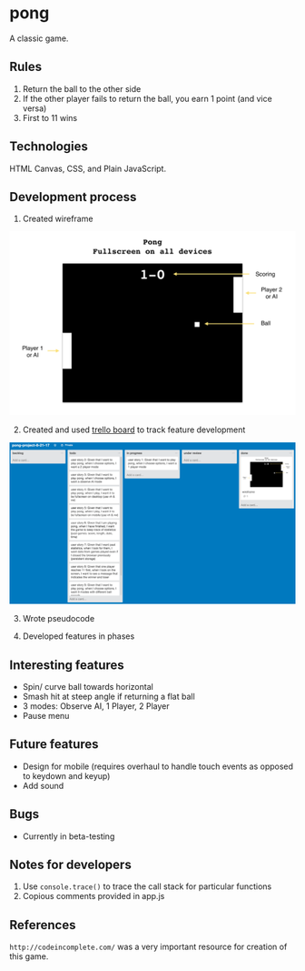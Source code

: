 # pong

A classic game.

## Rules

1. Return the ball to the other side
2. If the other player fails to return the ball, you earn 1 point (and vice versa)
3. First to 11 wins

## Technologies

HTML Canvas, CSS, and Plain JavaScript.

## Development process

1. Created wireframe

![wireframe](/images/pong-wireframe.png)

2. Created and used [trello board](https://trello.com/b/7dQ5BoAR) to track feature development

![trello-board](/images/trello-board.png)

3. Wrote pseudocode

4. Developed features in phases

## Interesting features

* Spin/ curve ball towards horizontal
* Smash hit at steep angle if returning a flat ball
* 3 modes: Observe AI, 1 Player, 2 Player
* Pause menu

## Future features

* Design for mobile (requires overhaul to handle touch events as opposed to keydown and keyup)
* Add sound

## Bugs

* Currently in beta-testing

## Notes for developers

1. Use `console.trace()` to trace the call stack for particular functions
2. Copious comments provided in app.js

## References

`http://codeincomplete.com/` was a very important resource for creation of this game.
